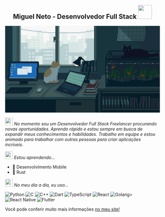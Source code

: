 <div align="center">

## Miguel Neto - Desenvolvedor Full Stack <img src="https://img1.picmix.com/output/stamp/normal/1/6/5/0/1930561_979af.gif" width="45" height="45" />

![cats-and-computers](about-image.gif)

</div>

<img src="https://i.gifer.com/origin/81/819e6ef27c2f13b211813f61ee68b201_w200.gif" width="25" height="25" />  *No momento sou um Desenvolvedor Full Stack Freelancer procurando novas oportunidades. Aprendo rápido e estou sempre em busca de expandir meus conhecimentos e habilidades. Trabalho em equipe e estou animado para trabalhar com outras pessoas para criar aplicações incríveis.*

<img src="https://i.pinimg.com/originals/4a/1e/e2/4a1ee288ea97d5d320f3649c07f5f1eb.gif" width="25" height="25" /> *Estou aprendendo...*
- 📱 Desenvolvimento Mobile
- 🦀 Rust

<img src="https://media3.giphy.com/media/v1.Y2lkPTc5MGI3NjExa3J2ZmM5cWdlcWw3NmZ1NGx5eTE3Zmd4MzAxZXlweHRpZmdxaHBhciZlcD12MV9pbnRlcm5hbF9naWZfYnlfaWQmY3Q9cw/eNAsjO55tPbgaor7ma/giphy.webp" width="25" height="25" /> *No meu dia a dia, eu uso...*

![Python](https://img.shields.io/badge/python-3670A0?style=for-the-badge&logo=python&logoColor=ffdd54)
![C](https://img.shields.io/badge/C-00599C?style=for-the-badge&logo=c&logoColor=white)
![C++](https://img.shields.io/badge/C%2B%2B-00599C?style=for-the-badge&logo=c%2B%2B&logoColor=white)
![Dart](https://img.shields.io/badge/Dart-0175C2?style=for-the-badge&logo=dart&logoColor=white)
![TypeScript](https://img.shields.io/badge/TypeScript-007ACC?style=for-the-badge&logo=typescript&logoColor=white)
![React](https://img.shields.io/badge/React-20232A?style=for-the-badge&logo=react&logoColor=61DAFB)
![Golang](https://img.shields.io/badge/Go-00ADD8?style=for-the-badge&logo=go&logoColor=white)>
![React Native](https://img.shields.io/badge/React_Native-20232A?style=for-the-badge&logo=react&logoColor=61DAFB)
![Flutter](https://img.shields.io/badge/Flutter-02569B?style=for-the-badge&logo=flutter&logoColor=white)

Você pode conferir muito mais informações [no meu site!](https://miguelnto.vercel.app)
